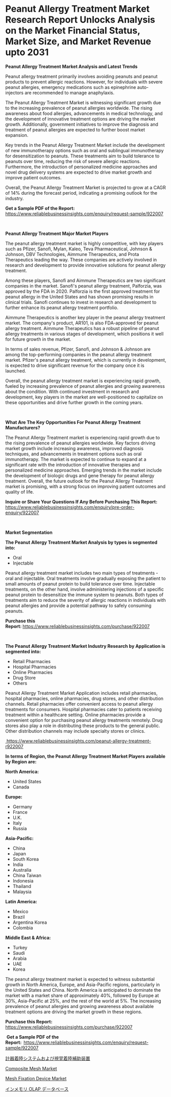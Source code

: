 <p><h1>Peanut Allergy Treatment Market Research Report Unlocks Analysis on the Market Financial Status, Market Size, and Market Revenue upto 2031</h1></p><p><strong>Peanut Allergy Treatment Market Analysis and Latest Trends</strong></p>
<p><p>Peanut allergy treatment primarily involves avoiding peanuts and peanut products to prevent allergic reactions. However, for individuals with severe peanut allergies, emergency medications such as epinephrine auto-injectors are recommended to manage anaphylaxis. </p><p>The Peanut Allergy Treatment Market is witnessing significant growth due to the increasing prevalence of peanut allergies worldwide. The rising awareness about food allergies, advancements in medical technology, and the development of innovative treatment options are driving the market growth. Additionally, government initiatives to improve the diagnosis and treatment of peanut allergies are expected to further boost market expansion.</p><p>Key trends in the Peanut Allergy Treatment Market include the development of new immunotherapy options such as oral and sublingual immunotherapy for desensitization to peanuts. These treatments aim to build tolerance to peanuts over time, reducing the risk of severe allergic reactions. Furthermore, the introduction of personalized medicine approaches and novel drug delivery systems are expected to drive market growth and improve patient outcomes.</p><p>Overall, the Peanut Allergy Treatment Market is projected to grow at a CAGR of 14% during the forecast period, indicating a promising outlook for the industry.</p></p>
<p><strong>Get a Sample PDF of the Report:&nbsp;</strong> <a href="https://www.reliablebusinessinsights.com/enquiry/request-sample/922007">https://www.reliablebusinessinsights.com/enquiry/request-sample/922007</a></p>
<p>&nbsp;</p>
<p><strong>Peanut Allergy Treatment Major Market Players</strong></p>
<p><p>The peanut allergy treatment market is highly competitive, with key players such as Pfizer, Sanofi, Mylan, Kaleo, Teva Pharmaceutical, Johnson & Johnson, DBV Technologies, Aimmune Therapeutics, and Prota Therapeutics leading the way. These companies are actively involved in research and development to provide innovative solutions for peanut allergy treatment.</p><p>Among these players, Sanofi and Aimmune Therapeutics are two significant companies in the market. Sanofi's peanut allergy treatment, Palforzia, was approved by the FDA in 2020. Palforzia is the first approved treatment for peanut allergy in the United States and has shown promising results in clinical trials. Sanofi continues to invest in research and development to further enhance its peanut allergy treatment portfolio.</p><p>Aimmune Therapeutics is another key player in the peanut allergy treatment market. The company's product, AR101, is also FDA-approved for peanut allergy treatment. Aimmune Therapeutics has a robust pipeline of peanut allergy treatments in various stages of development, which positions it well for future growth in the market.</p><p>In terms of sales revenue, Pfizer, Sanofi, and Johnson & Johnson are among the top-performing companies in the peanut allergy treatment market. Pfizer's peanut allergy treatment, which is currently in development, is expected to drive significant revenue for the company once it is launched.</p><p>Overall, the peanut allergy treatment market is experiencing rapid growth, fueled by increasing prevalence of peanut allergies and growing awareness about the condition. With continued investment in research and development, key players in the market are well-positioned to capitalize on these opportunities and drive further growth in the coming years.</p></p>
<p>&nbsp;</p>
<p><strong>What Are The Key Opportunities For Peanut Allergy Treatment Manufacturers?</strong></p>
<p><p>The Peanut Allergy Treatment market is experiencing rapid growth due to the rising prevalence of peanut allergies worldwide. Key factors driving market growth include increasing awareness, improved diagnosis techniques, and advancements in treatment options such as oral immunotherapy. The market is expected to continue to expand at a significant rate with the introduction of innovative therapies and personalized medicine approaches. Emerging trends in the market include the development of biologic drugs and gene therapy for peanut allergy treatment. Overall, the future outlook for the Peanut Allergy Treatment market is promising, with a strong focus on improving patient outcomes and quality of life.</p></p>
<p><strong>Inquire or Share Your Questions If Any Before Purchasing This Report:</strong> <a href="https://www.reliablebusinessinsights.com/enquiry/pre-order-enquiry/922007">https://www.reliablebusinessinsights.com/enquiry/pre-order-enquiry/922007</a></p>
<p>&nbsp;</p>
<p><strong>Market Segmentation</strong></p>
<p><strong>The Peanut Allergy Treatment Market Analysis by types is segmented into:</strong></p>
<p><ul><li>Oral</li><li>Injectable</li></ul></p>
<p><p>Peanut allergy treatment market includes two main types of treatments - oral and injectable. Oral treatments involve gradually exposing the patient to small amounts of peanut protein to build tolerance over time. Injectable treatments, on the other hand, involve administering injections of a specific peanut protein to desensitize the immune system to peanuts. Both types of treatments aim to reduce the severity of allergic reactions in individuals with peanut allergies and provide a potential pathway to safely consuming peanuts.</p></p>
<p><strong>Purchase this Report:&nbsp;</strong><a href="https://www.reliablebusinessinsights.com/purchase/922007">https://www.reliablebusinessinsights.com/purchase/922007</a></p>
<p>&nbsp;</p>
<p><strong>The Peanut Allergy Treatment Market Industry Research by Application is segmented into:</strong></p>
<p><ul><li>Retail Pharmacies</li><li>Hospital Pharmacies</li><li>Online Pharmacies</li><li>Drug Store</li><li>Others</li></ul></p>
<p><p>Peanut Allergy Treatment Market Application includes retail pharmacies, hospital pharmacies, online pharmacies, drug stores, and other distribution channels. Retail pharmacies offer convenient access to peanut allergy treatments for consumers. Hospital pharmacies cater to patients receiving treatment within a healthcare setting. Online pharmacies provide a convenient option for purchasing peanut allergy treatments remotely. Drug stores also play a role in distributing these products to the general public. Other distribution channels may include specialty stores or clinics.</p></p>
<p><a href="https://www.reliablebusinessinsights.com/peanut-allergy-treatment-r922007">&nbsp;https://www.reliablebusinessinsights.com/peanut-allergy-treatment-r922007</a></p>
<p><strong>In terms of Region, the Peanut Allergy Treatment Market Players available by Region are:</strong></p>
<p>
    <p> <strong> North America: </strong>
        <ul>
            <li>United States</li>
            <li>Canada</li>
        </ul>
        </p> 
    <p> <strong> Europe: </strong>
        <ul>
            <li>Germany</li>
            <li>France</li>
            <li>U.K.</li>
            <li>Italy</li>
            <li>Russia</li>
        </ul>
        </p> 
    <p> <strong> Asia-Pacific: </strong>
        <ul>
            <li>China</li>
            <li>Japan</li>
            <li>South Korea</li>
            <li>India</li>
            <li>Australia</li>
            <li>China Taiwan</li>
            <li>Indonesia</li>
            <li>Thailand</li>
            <li>Malaysia</li>
        </ul>
        </p> 
    <p> <strong> Latin America: </strong>
        <ul>
            <li>Mexico</li>
            <li>Brazil</li>
            <li>Argentina Korea</li>
            <li>Colombia</li>
        </ul>
        </p> 
    <p> <strong> Middle East & Africa: </strong>
        <ul>
            <li>Turkey</li>
            <li>Saudi</li>
            <li>Arabia</li>
            <li>UAE</li>
            <li>Korea</li>
        </ul>
    </p>
    </p>
<p><p>The peanut allergy treatment market is expected to witness substantial growth in North America, Europe, and Asia-Pacific regions, particularly in the United States and China. North America is anticipated to dominate the market with a market share of approximately 40%, followed by Europe at 30%, Asia-Pacific at 25%, and the rest of the world at 5%. The increasing prevalence of peanut allergies and growing awareness about available treatment options are driving the market growth in these regions.</p></p>
<p><strong>Purchase this Report: </strong><a href="https://www.reliablebusinessinsights.com/purchase/922007">https://www.reliablebusinessinsights.com/purchase/922007</a></p>
<p>&nbsp;<strong>Get a Sample PDF of the Report:&nbsp;&nbsp;</strong><a href="https://www.reliablebusinessinsights.com/enquiry/request-sample/922007">https://www.reliablebusinessinsights.com/enquiry/request-sample/922007</a></p>
<p><strong></strong></p>
<p><p><a href="https://github.com/RodHoppe07/Market-Research-Report-List-2/blob/main/9386393173945.md">計器着陸システムおよび視覚着陸補助装置</a></p><p><a href="https://github.com/redneck06/Market-Research-Report-List-4/blob/main/composite-mesh-market.md">Composite Mesh Market</a></p><p><a href="https://github.com/peachesmcdowel1/Market-Research-Report-List-3/blob/main/mesh-fixation-device-market.md">Mesh Fixation Device Market</a></p><p><a href="https://github.com/laurenreichert/Market-Research-Report-List-2/blob/main/7490360173944.md">インメモリ OLAP データベース</a></p></p>